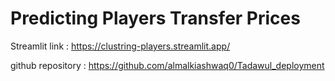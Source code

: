 # Predicting Players Transfer Prices

Streamlit link : https://clustring-players.streamlit.app/

github repository : https://github.com/almalkiashwaq0/Tadawul_deployment
